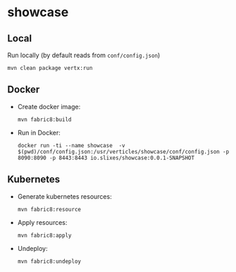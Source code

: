# showcase

## Local

Run locally (by default reads from `conf/config.json`)
```
mvn clean package vertx:run  
```

## Docker
- Create docker image:
  ```
  mvn fabric8:build
  ```
- Run in Docker:
  ```
  docker run -ti --name showcase  -v $(pwd)/conf/config.json:/usr/verticles/showcase/conf/config.json -p 8090:8090 -p 8443:8443 io.slixes/showcase:0.0.1-SNAPSHOT
  ```
## Kubernetes 
- Generate kubernetes resources:
  ```
  mvn fabric8:resource
  ```
- Apply resources:
  ```
  mvn fabric8:apply
  ```
- Undeploy:
  ```
  mvn fabric8:undeploy
  ```
